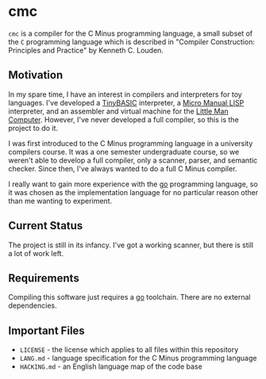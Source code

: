 # cmc

`cmc` is a compiler for the C Minus programming language, a small subset of the `C` programming language
which is described in "Compiler Construction: Principles and Practice" by Kenneth C. Louden.

## Motivation

In my spare time, I have an interest in compilers and interpreters for toy languages. I've developed a
[TinyBASIC](https://github.com/tcort/tcbasic) interpreter, a [Micro Manual LISP](https://github.com/tcort/edgar) interpreter,
and an assembler and virtual machine for the [Little Man Computer](https://github.com/tcort/lmc). However, I've
never developed a full compiler, so this is the project to do it.

I was first introduced to the C Minus programming language in a university compilers course. It was
a one semester undergraduate course, so we weren't able to develop a full compiler, only a scanner, parser,
and semantic checker. Since then, I've always wanted to do a full C Minus compiler.

I really want to gain more experience with the [go](https://golang.org/) programming language, so it was
chosen as the implementation language for no particular reason other than me wanting to experiment.

## Current Status

The project is still in its infancy. I've got a working scanner, but there is still a lot of work left.

## Requirements

Compiling this software just requires a [go](https://golang.org/) toolchain. There are no external dependencies.

## Important Files

* `LICENSE` - the license which applies to all files within this repository
* `LANG.md` - language specification for the C Minus programming language
* `HACKING.md` - an English language map of the code base

